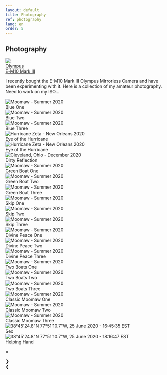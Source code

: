 ```yaml
---
layout: default
title: Photography
ref: photography
lang: en
order: 5
---
```


## Photography

<div class="sameHeight">
<div class="item">
<img id="rightImg" src="https://live.staticflickr.com/65535/51875074280_3037795d3b_b.jpg">
<div class="middle">
<div class="piclabel"><a href="https://getolympus.com/digitalcameras/omd/e-m10-mark-iii.html" target="_blank">Olympus <br> E-M10 Mark III</a></div></div>
</div>

I recently bought the E-M10 Mark III Olympus Mirrorless Camera and have been experimenting with it. Here is a collection of my amateur photography. Need to work on my ISO...

</div>

<div class="row">

<div class="pic"><img id="23" src="https://live.staticflickr.com/65535/51865637867_2e69a12ce5_h.jpg" alt="Moomaw - Summer 2020">
<div class="middle">
<div class="piclabel">Blue One</div>
</div>
</div>

<div class="pic"><img id="22" src="https://live.staticflickr.com/65535/51866604526_d1e536441f_h.jpg" alt="Moomaw - Summer 2020">
<div class="middle">
<div class="piclabel">Blue Two</div>
</div>
</div>

<div class="pic"><img id="21" src="https://live.staticflickr.com/65535/51866604416_1dbe29d5a8_h.jpg" alt="Moomaw - Summer 2020">
<div class="middle">
<div class="piclabel">Blue Three</div>
</div>
</div>

<div class="pic"><img id="20" src="https://live.staticflickr.com/65535/51866924224_a45931ad38_h.jpg" onClick="modftn(this);currentSlide(20)" alt="Hurricane Zeta - New Orleans 2020">
<div class="middle">
<div class="piclabel">Eye of the Hurricane</div>
</div>
</div>

<div class="pic"><img id="19" src="https://live.staticflickr.com/65535/51866924199_21a7a4e7a0_h.jpg" onClick="modftn(this);currentSlide(19)" alt="Hurricane Zeta - New Orleans 2020">
<div class="middle">
<div class="piclabel">Eye of the Hurricane</div>
</div>
</div>

<div class="pic"><img id="18" src="https://live.staticflickr.com/65535/51865786622_2330285b96_h.jpg" onClick="modftn(this);currentSlide(18)" alt="Cleveland, Ohio - December 2020">
<div class="middle">
<div class="piclabel">Dirty Reflection</div>
</div>
</div>

<div class="pic"><img id="17" src="https://live.staticflickr.com/65535/51866682628_b71971c0ef_h.jpg" alt="Moomaw - Summer 2020">
<div class="middle">
<div class="piclabel">Green Boat One</div>
</div>
</div>

<div class="pic"><img id="16" src="https://live.staticflickr.com/65535/51866921699_6dd1806d23_h.jpg" alt="Moomaw - Summer 2020">
<div class="middle">
<div class="piclabel">Green Boat Two</div>
</div>
</div>

<div class="pic"><img id="15" src="https://live.staticflickr.com/65535/51865637672_4de591d23e_h.jpg" alt="Moomaw - Summer 2020">
<div class="middle">
<div class="piclabel">Green Boat Three</div>
</div>
</div>

<div class="pic"><img id="14" src="https://live.staticflickr.com/65535/51866682638_9cf6d933c2_h.jpg" onClick="modftn(this);currentSlide(14)" alt="Moomaw - Summer 2020">
<div class="middle">
<div class="piclabel">Skip One</div>
</div>
</div>

<div class="pic"><img id="13" src="https://live.staticflickr.com/65535/51865637802_4c337fef83_h.jpg" onClick="modftn(this);currentSlide(13)" alt="Moomaw - Summer 2020">
<div class="middle">
<div class="piclabel">Skip Two</div>
</div>
</div>

<div class="pic"><img id="12" src="https://live.staticflickr.com/65535/51865637687_f7809a0d1f_h.jpg" onClick="modftn(this);currentSlide(12)" alt="Moomaw - Summer 2020">
<div class="middle">
<div class="piclabel">Skip Three</div>
</div>
</div>

<div class="pic"><img id="11" src="https://live.staticflickr.com/65535/51866921869_9d5d0a6d29_h.jpg" alt="Moomaw - Summer 2020">
<div class="middle">
<div class="piclabel">Divine Peace One</div>
</div>
</div>

<div class="pic"><img id="10" src="https://live.staticflickr.com/65535/51866682573_fc29af1c9b_h.jpg" alt="Moomaw - Summer 2020">
<div class="middle">
<div class="piclabel">Divine Peace Two</div>
</div>
</div>

<div class="pic"><img id="9" src="https://live.staticflickr.com/65535/51867254185_d173e82662_h.jpg" alt="Moomaw - Summer 2020">
<div class="middle">
<div class="piclabel">Divine Peace Three</div>
</div>
</div>

<div class="pic"><img id="8" src="https://live.staticflickr.com/65535/51865637887_deded8ed37_h.jpg" alt="Moomaw - Summer 2020">
<div class="middle">
<div class="piclabel">Two Boats One</div>
</div>
</div>

<div class="pic"><img id="7" src="https://live.staticflickr.com/65535/51866682483_f5f3a57ce1_h.jpg" alt="Moomaw - Summer 2020">
<div class="middle">
<div class="piclabel">Two Boats Two</div>
</div>
</div>

<div class="pic"><img id="6" src="https://live.staticflickr.com/65535/51866604456_c55356c86f_h.jpg" alt="Moomaw - Summer 2020">
<div class="middle">
<div class="piclabel">Two Boats Three</div>
</div>
</div>

<div class="pic"><img id="5" src="https://live.staticflickr.com/65535/51866682648_87f58c9ac2_b.jpg" alt="Moomaw - Summer 2020">
<div class="middle">
<div class="piclabel">Classic Moomaw One</div>
</div>
</div>

<div class="pic"><img id="4" src="https://live.staticflickr.com/65535/51866682548_1a5a7c701f_b.jpg" alt="Moomaw - Summer 2020">
<div class="middle">
<div class="piclabel">Classic Moomaw Two</div>
</div>
</div>

<div class="pic"><img id="3" src="https://live.staticflickr.com/65535/51867254145_392a56b430_b.jpg" alt="Moomaw - Summer 2020">
<div class="middle">
<div class="piclabel">Classic Moomaw Three</div>
</div>
</div>

<div class="pic"><img id="2" src="https://live.staticflickr.com/65535/51873448682_625f7d225c_b.jpg" onClick="modftn(this);currentSlide(2)" alt="38°45'24.8&quot;N 77°51'10.7&quot;W, 25 June 2020 - 16:45:35 EST">
<div class="middle">
<div class="piclabel">Sex</div>
</div></div>

<div class="pic"><img id="1" src="https://live.staticflickr.com/65535/51875052160_895e82268a_b.jpg" onClick="modftn(this);currentSlide(1)" alt="38°45'24.8&quot;N 77°51'10.7&quot;W, 25 June 2020 - 18:16:47 EST">
<div class="middle">
<div class="piclabel">Helping Hand</div>
</div></div>

</div>



<!-- The Modal -->
<div id="myModal" class="modal">

  <!-- The Close Button -->
  <span class="close">&times;</span>

  <!-- Modal Content (The Image) -->
  <img class="modal-content" id="img01">

  <!-- Modal Caption (Image Text) -->
  <div id="caption"></div>

  <div class="next" onclick="next()">&#10095;</div>
  <div class="prev" onclick="prev()">&#10094;</div>


</div>

<script src="/assets/js/main.js"></script>

